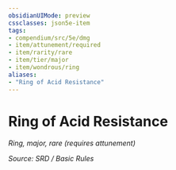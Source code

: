 ```yaml
---
obsidianUIMode: preview
cssclasses: json5e-item
tags:
- compendium/src/5e/dmg
- item/attunement/required
- item/rarity/rare
- item/tier/major
- item/wondrous/ring
aliases: 
- "Ring of Acid Resistance"
---
```

# Ring of Acid Resistance
*Ring, major, rare (requires attunement)*  


*Source: SRD / Basic Rules*